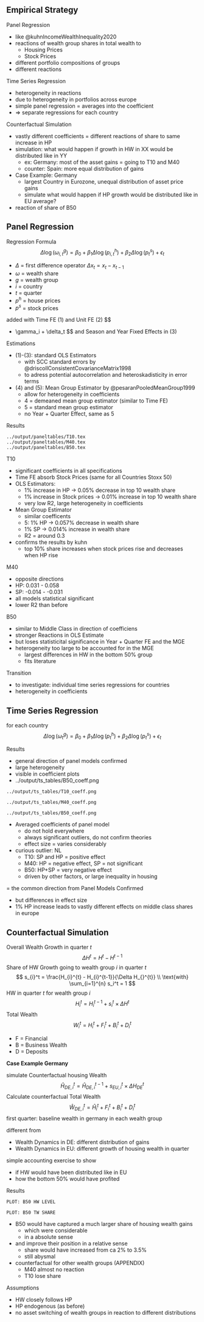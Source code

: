## Empirical Strategy



Panel Regression 

- like @kuhnIncomeWealthInequality2020
- reactions of wealth group shares in total wealth to
  - Housing Prices
  - Stock Prices
- different portfolio compositions of groups
- different reactions



Time Series Regression

- heterogeneity in reactions
- due to heterogeneity in portfolios across europe
- simple panel regression = averages into the coefficient
- => separate regressions for each country



Counterfactual Simulation

- vastly different coefficients = different reactions of share to same increase in HP
- simulation: what would happen if growth in HW in XX would be distributed like in YY
  - ex: Germany: most of the asset gains = going to T10 and M40
  - counter: Spain: more equal distribution of gains
- Case Example: Germany
  - largest Country in Eurozone, unequal distribution of asset price gains
  - simulate what would happen if HP growth would be distributed like in EU average?
- reaction of share of B50





## Panel Regression

Regression Formula
$$
\Delta \log (\omega_{i,t}^g) = \beta_0 + \beta_1 \Delta \log (p_{i,t}^h) + \beta_2 \Delta \log(p^s_{t}) + \epsilon_t
$$

- $\Delta$ = first difference operator $\Delta x_t = x_t - x_{t-1}$
- $\omega$ = wealth share
- $g$ = wealth group
- $i$ = country
- $t$ = quarter
- $p^h$ = house prices
- $p^s$ = stock prices

added with Time FE (1) and Unit FE (2)
$$
+ \gamma_i + \delta_t
$$
and Season and Year Fixed Effects in (3)

Estimations

- (1)-(3): standard OLS Estimators
  - with SCC standard errors by @driscollConsistentCovarianceMatrix1998
  - to adress potential autocorrelation and heteroskadisticity in error terms
- (4) and (5): Mean Group Estimator by @pesaranPooledMeanGroup1999
  - allow for heterogeneity in coefficients
  - 4 = demeaned mean group estimator (similar to Time FE)
  - 5 = standard mean group estimator
  - no Year + Quarter Effect, same as 5



Results

```
../output/paneltables/T10.tex
../output/paneltables/M40.tex
../output/paneltables/B50.tex
```

T10

- significant coefficients in all specifications
- Time FE absorb Stock Prices (same for all Countries Stoxx 50)
- OLS Estimators: 
  - 1% increase in HP -> 0.05% decrease in top 10 wealth share
  - 1% increase in Stock prices -> 0.01% increase in top 10 wealth share
  - very low R2, large heterogeneity in coefficients
- Mean Group Estimator
  - similar coefficents
  - 5: 1% HP -> 0.057% decrease in wealth share
  - 1% SP -> 0.014% increase in wealth share
  - R2 = around 0.3
- confirms the results by kuhn
  - top 10% share increases when stock prices rise and decreases when HP rise



M40

- opposite directions
- HP: 0.031 - 0.058
- SP: -0.014 - -0.031
- all models statistical significant
- lower R2 than before



B50

- similar to Middle Class in direction of coefficiens
- stronger Reactions in OLS Estimate
- but loses statisticital significance in Year + Quarter FE and the MGE
- heterogeneity too large to be accounted for in the MGE
  - largest differences in HW in the bottom 50% group
  - fits literature 



Transition

- to investigate: individual time series regressions for countries
- heterogeneity in coefficients



## Time Series Regression

for each country
$$
\Delta \log (\omega_{t}^g) = \beta_0 + \beta_1 \Delta \log (p_{t}^h) + \beta_2 \Delta \log(p^s_{t}) + \epsilon_t
$$

Results


- general direction of panel models confirmed
- large heterogeneity
- visible in coefficient plots 
- ../output/ts_tables/B50_coeff.png

```
../output/ts_tables/T10_coeff.png
```

```
../output/ts_tables/M40_coeff.png
```

```
../output/ts_tables/B50_coeff.png
```

- Averaged coefficients of panel model
  - do not hold everywhere
  - always significant outliers, do not confirm theories
  - effect size = varies considerably
- curious outlier: NL
  - T10: SP and HP = positive effect
  - M40: HP = negative effect, SP = not significant
  - B50: HP+SP = very negative effect
  - driven by other factors, or large inequality in housing

= the common direction from Panel Models Confirmed

- but differences in effect size
- 1% HP increase leads to vastly different effects on middle class shares in europe



## Counterfactual Simulation

Overall Wealth Growth in quarter $t$
$$
\Delta H_{}^t = H_{}^{t} - H_{}^{t-1}
$$
Share of HW Growth going to wealth group $i$ in quarter $t$
$$
s_{i}^t = \frac{H_{i}^{t} - H_{i}^{t-1}}{\Delta H_{}^{t}} \\
\text{with} \sum_{i=1}^{n} s_i^t = 1
$$
HW in quarter $t$ for wealth group $i$
$$
H_i^t = H_i^{t-1} + s_i^t \times \Delta H^t
$$
Total Wealth
$$
W_i^t = H_i^t + F_i^t + B_i^t + D_i^t
$$

- F = Financial
- B = Business Wealth
- D = Deposits

**Case Example Germany**

simulate Counterfactual housing Wealth
$$
\hat{H}_{DE,i}^t = \hat{H}_{DE,i}^{t-1} + s_{EU,i}^t \times \Delta H_{DE}^t
$$
Calculate counterfactual Total Wealth
$$
\hat{W}_{DE,i}^t =  \hat{H}_i^t + F_i^t + B_i^t + D_i^t
$$
first quarter: baseline wealth in germany in each wealth group

different from 

- Wealth Dynamics in DE: different distribution of gains
- Wealth Dynamics in EU: different growth of housing wealth in quarter



simple accounting exercise to show

- if HW would have been distributed like in EU
- how the bottom 50% would have profited



Results

```
PLOT: B50 HW LEVEL
```

```
PLOT: B50 TW SHARE
```



- B50 would have captured a much larger share of housing wealth gains
  - which were considerable
  - in a absolute sense
- and improve their position in a relative sense
  - share would have increased from ca 2% to 3.5%
  - still abysmal
- counterfactual for other wealth groups (APPENDIX)
  - M40 almost no reaction
  - T10 lose share



Assumptions

- HW closely follows HP
- HP endogenous (as before)
- no asset switching of wealth groups in reaction to different distributions

